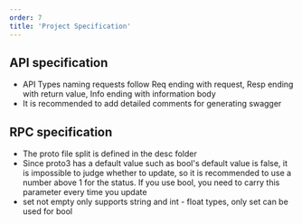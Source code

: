 ```yaml
---
order: 7
title: 'Project Specification'
---
```


## API specification

- API Types naming requests follow Req ending with request, Resp ending with return value, Info ending with information body
- It is recommended to add detailed comments for generating swagger

## RPC specification

- The proto file split is defined in the desc folder
- Since proto3 has a default value such as bool's default value is false, it is impossible to judge whether to update, so it is recommended to use a number above 1 for the status. If you use bool, you need to carry this parameter every time you update
- set not empty only supports string and int - float types, only set can be used for bool